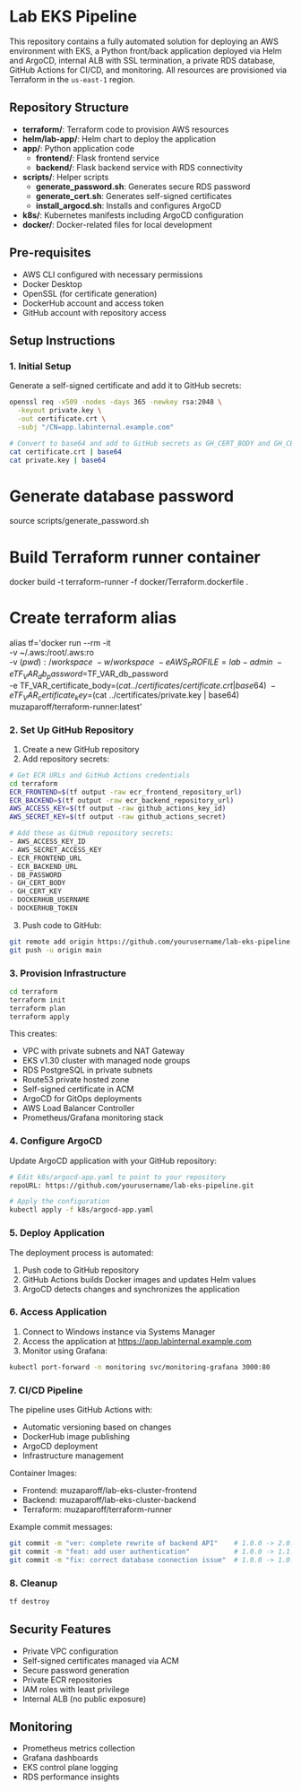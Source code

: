 # Lab EKS Pipeline

This repository contains a fully automated solution for deploying an AWS environment with EKS, a Python front/back application deployed via Helm and ArgoCD, internal ALB with SSL termination, a private RDS database, GitHub Actions for CI/CD, and monitoring. All resources are provisioned via Terraform in the `us-east-1` region.

## Repository Structure

- **terraform/**: Terraform code to provision AWS resources
- **helm/lab-app/**: Helm chart to deploy the application
- **app/**: Python application code
  - **frontend/**: Flask frontend service
  - **backend/**: Flask backend service with RDS connectivity
- **scripts/**: Helper scripts
  - **generate_password.sh**: Generates secure RDS password
  - **generate_cert.sh**: Generates self-signed certificates
  - **install_argocd.sh**: Installs and configures ArgoCD
- **k8s/**: Kubernetes manifests including ArgoCD configuration
- **docker/**: Docker-related files for local development

## Pre-requisites

- AWS CLI configured with necessary permissions
- Docker Desktop
- OpenSSL (for certificate generation)
- DockerHub account and access token
- GitHub account with repository access

## Setup Instructions

### 1. Initial Setup

Generate a self-signed certificate and add it to GitHub secrets:
```bash
openssl req -x509 -nodes -days 365 -newkey rsa:2048 \
  -keyout private.key \
  -out certificate.crt \
  -subj "/CN=app.labinternal.example.com"

# Convert to base64 and add to GitHub secrets as GH_CERT_BODY and GH_CERT_KEY
cat certificate.crt | base64
cat private.key | base64
```

# Generate database password
source scripts/generate_password.sh

# Build Terraform runner container
docker build -t terraform-runner -f docker/Terraform.dockerfile .

# Create terraform alias
alias tf='docker run --rm -it \
  -v ~/.aws:/root/.aws:ro \
  -v $(pwd):/workspace \
  -w /workspace \
  -e AWS_PROFILE=lab-admin \
  -e TF_VAR_db_password=$TF_VAR_db_password \
  -e TF_VAR_certificate_body=$(cat ../certificates/certificate.crt | base64) \
  -e TF_VAR_certificate_key=$(cat ../certificates/private.key | base64) \
  muzaparoff/terraform-runner:latest'

### 2. Set Up GitHub Repository

1. Create a new GitHub repository
2. Add repository secrets:
```bash
# Get ECR URLs and GitHub Actions credentials
cd terraform
ECR_FRONTEND=$(tf output -raw ecr_frontend_repository_url)
ECR_BACKEND=$(tf output -raw ecr_backend_repository_url)
AWS_ACCESS_KEY=$(tf output -raw github_actions_key_id)
AWS_SECRET_KEY=$(tf output -raw github_actions_secret)

# Add these as GitHub repository secrets:
- AWS_ACCESS_KEY_ID
- AWS_SECRET_ACCESS_KEY
- ECR_FRONTEND_URL
- ECR_BACKEND_URL
- DB_PASSWORD
- GH_CERT_BODY
- GH_CERT_KEY
- DOCKERHUB_USERNAME
- DOCKERHUB_TOKEN
```

3. Push code to GitHub:
```bash
git remote add origin https://github.com/yourusername/lab-eks-pipeline.git
git push -u origin main
```

### 3. Provision Infrastructure
```bash
cd terraform
terraform init
terraform plan
terraform apply
```

This creates:
* VPC with private subnets and NAT Gateway
* EKS v1.30 cluster with managed node groups
* RDS PostgreSQL in private subnets
* Route53 private hosted zone
* Self-signed certificate in ACM
* ArgoCD for GitOps deployments
* AWS Load Balancer Controller
* Prometheus/Grafana monitoring stack

### 4. Configure ArgoCD

Update ArgoCD application with your GitHub repository:
```bash
# Edit k8s/argocd-app.yaml to point to your repository
repoURL: https://github.com/yourusername/lab-eks-pipeline.git

# Apply the configuration
kubectl apply -f k8s/argocd-app.yaml
```

### 5. Deploy Application

The deployment process is automated:
1. Push code to GitHub repository
2. GitHub Actions builds Docker images and updates Helm values
3. ArgoCD detects changes and synchronizes the application

### 6. Access Application

1. Connect to Windows instance via Systems Manager
2. Access the application at https://app.labinternal.example.com
3. Monitor using Grafana:
```bash
kubectl port-forward -n monitoring svc/monitoring-grafana 3000:80
```

### 7. CI/CD Pipeline

The pipeline uses GitHub Actions with:
- Automatic versioning based on changes
- DockerHub image publishing
- ArgoCD deployment
- Infrastructure management

Container Images:
- Frontend: muzaparoff/lab-eks-cluster-frontend
- Backend: muzaparoff/lab-eks-cluster-backend
- Terraform: muzaparoff/terraform-runner

Example commit messages:
```bash
git commit -m "ver: complete rewrite of backend API"    # 1.0.0 -> 2.0.0
git commit -m "feat: add user authentication"           # 1.0.0 -> 1.1.0
git commit -m "fix: correct database connection issue"  # 1.0.0 -> 1.0.1
```

### 8. Cleanup
```bash
tf destroy
```

## Security Features

- Private VPC configuration
- Self-signed certificates managed via ACM
- Secure password generation
- Private ECR repositories
- IAM roles with least privilege
- Internal ALB (no public exposure)

## Monitoring

- Prometheus metrics collection
- Grafana dashboards
- EKS control plane logging
- RDS performance insights


